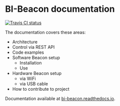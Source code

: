 BI-Beacon documentation
=======================

[![Travis CI status](https://api.travis-ci.org/objarni/leanmodel.svg?branch=master)](https://travis-ci.org/BI-Beacon/docs)

The documentation covers these areas:

 - Architecture
 - Control via REST API
 - Code examples
 - Software Beacon setup
    - Installation
    - Use
 - Hardware Beacon setup
    - via WiFi
    - via USB cable
 - How to contribute to project
 
Documentation available at [bi-beacon.readthedocs.io](https://bi-beacon.readthedocs.io/en/latest/).
